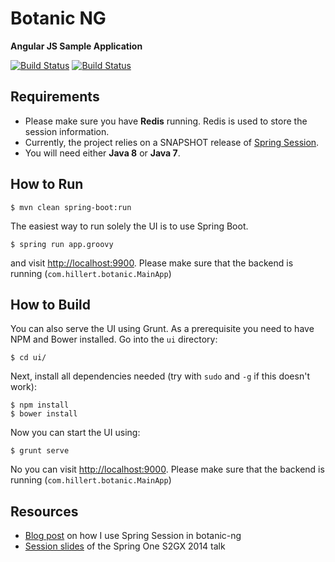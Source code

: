 Botanic NG
==========

**Angular JS Sample Application**

[![Build Status](https://travis-ci.org/ghillert/botanic-ng.svg)](https://travis-ci.org/ghillert/botanic-ng)
[![Build Status](https://ci.appveyor.com/api/projects/status/github/ghillert/botanic-ng?branch=master&svg=true)](https://ci.appveyor.com/project/ghillert/botanic-ng)

## Requirements

* Please make sure you have **Redis** running. Redis is used to store the session information.
* Currently, the project relies on a SNAPSHOT release of [Spring Session](https://github.com/spring-projects/spring-session).
* You will need either **Java 8** or **Java 7**.

## How to Run

	$ mvn clean spring-boot:run

The easiest way to run solely the UI is to use Spring Boot.

    $ spring run app.groovy

and visit [http://localhost:9900](http://localhost:9900). Please make sure that the backend is running (`com.hillert.botanic.MainApp`)

## How to Build

You can also serve the UI using Grunt. As a prerequisite you need to have NPM and Bower installed. Go into the `ui` directory:

	$ cd ui/

Next, install all dependencies needed (try with `sudo` and `-g` if this doesn't work):

	$ npm install
	$ bower install

Now you can start the UI using:

	$ grunt serve

No you can visit [http://localhost:9000](http://localhost:9000). Please make sure that the backend is running (`com.hillert.botanic.MainApp`)

## Resources

* [Blog post](http://hillert.blogspot.com/2014/09/secure-your-angularjs-apps-with-spring-session.html) on how I use Spring Session in botanic-ng
* [Session slides](http://www.slideshare.net/hillert/angularjs-with-spring-s2gx2014) of the Spring One S2GX 2014 talk
